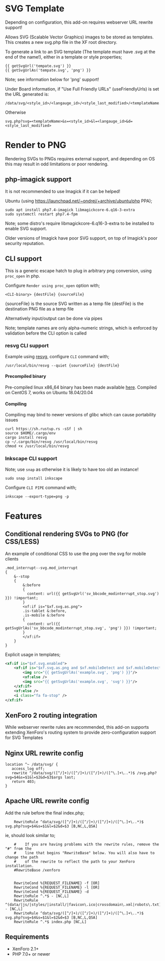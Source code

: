 # SVG Template

Depending on configuration, this add-on requires webserver URL rewrite support!

Allows SVG (Scalable Vector Graphics) images to be stored as templates. This creates a new svg.php file in the XF root directory.

To generate a link to an SVG template (The template must have .svg at the end of the name!), either in a template or style properties;
```
{{ getSvgUrl('tempate.svg') }}
{{ getSvgUrlAs('tempate.svg', 'png') }}
```
Note; see information below for 'png' support!

Under Board information, if "Use Full Friendly URLs" (useFriendlyUrls) is set the URL generated is:
```
/data/svg/<style_id>/<langauge_id>/<style_last_modified>/<templateName.svg>
```
Otherwise
```
svg.php?svg=<templateName>&s=<style_id>&l=<langauge_id>&d=<style_last_modified>
```

# Render to PNG

Rendering SVGs to PNGs requires external support, and depending on OS this may result in odd limitations or poor rendering.

## php-imagick support

It is not recommended to use Imagick if it can be helped!

Ubuntu (using https://launchpad.net/~ondrej/+archive/ubuntu/php PPA);
```
sudo apt install php7.4-imagick libmagickcore-6.q16-3-extra
sudo systemctl restart php7.4-fpm
```
Note; some distro's require libmagickcore-6.q16-3-extra to be installed to enable SVG support.

Older versions of Imagick have poor SVG support, on top of Imagick's poor security reputation.

## CLI support

This is a generic escape hatch to plug in arbitrary png conversion, using `proc_open` in php.

Configure `Render using proc_open` option with;
```
<CLI-binary> {destFile} {sourceFile}
```
{sourceFile} is the source SVG written as a temp file
{destFile} is the destination PNG file as a temp file

Alternatively input/output can be done via pipes

Note; template names are only alpha-numeric strings, which is enforced by validation before the CLI option is called

### resvg CLI support

Example using [resvg](https://github.com/RazrFalcon/resvg), configure `CLI` command with;
```
/usr/local/bin/resvg --quiet {sourceFile} {destFile}
```

#### Precompiled binary
Pre-compiled linux x86_64 binary has been made available [here](https://github.com/Xon/resvg/releases/download/v0.23.0/resvg-x86_64-0.23.0.zip).
Compiled on CentOS 7, works on Ubuntu 18.04/20.04

#### Compiling

Compiling may bind to newer versions of glibc which can cause portability issues

```
curl https://sh.rustup.rs -sSf | sh
source $HOME/.cargo/env
cargo install resvg
cp ~/.cargo/bin/resvg /usr/local/bin/resvg
chmod +x /usr/local/bin/resvg
```

### Inkscape CLI support

Note; use `snap` as otherwise it is likely to have too old an instance!
```
sudo snap install inkscape
```

Configure `CLI PIPE` command with;
```
inkscape --export-type=png -p
```

# Features

## Conditional rendering SVGs to PNG (for CSS/LESS)


An example of conditional CSS to use the png over the svg for mobile clients
```
.mod_interrupt--svg.mod_interrupt
{
    &--stop
    {
        &:before
        {
          content: url({{ getSvgUrl('sv_bbcode_modinterrupt_stop.svg') }}) !important;
        }
        <xf:if is="$xf.svg.as.png">
        .is-tablet &:before,
        .is-mobile &:before
        {
          content: url({{ getSvgUrlAs('sv_bbcode_modinterrupt_stop.svg', 'png') }}) !important;
        }
        </xf:if>
    }
}
```

Explicit usage in templates;
```xml
<xf:if is="$xf.svg.enabled">
    <xf:if is="$xf.svg.as.png and $xf.mobileDetect and $xf.mobileDetect.isMobile()">
        <img src="{{ getSvgUrlAs('example.svg', 'png') }}"/>
        <xf:else />
        <img src="{{ getSvgUrlAs('example.svg', 'svg') }}"/>
    </xf:if>
    <xf:else />
    <i class="fa fa-stop" />
</xf:if>
```

## XenForo 2 routing integration

While webserver rewrite rules are recommended, this add-on supports extending XenForo's routing system to provide zero-configuration support for SVG Templates

## Nginx URL rewrite config

```
location ^~ /data/svg/ {
   access_log off;
   rewrite ^/data/svg/([^/]+)/([^/]+)/([^/]+)/([^\.]+\..*)$ /svg.php?svg=$4&s=$1&l=$2&d=$3$args last;
   return 403;
}
```

## Apache URL rewrite config

Add the rule before the final index.php;
```
    RewriteRule ^data/svg/([^/]+)/([^/]+)/([^/]+)/([^\.]+\..*)$ svg.php?svg=$4&s=$1&l=$2&d=$3 [B,NC,L,QSA]
```


ie, should look similar to;
```
    #    If you are having problems with the rewrite rules, remove the "#" from the
    #    line that begins "RewriteBase" below. You will also have to change the path
    #    of the rewrite to reflect the path to your XenForo installation.
    #RewriteBase /xenforo


    RewriteCond %{REQUEST_FILENAME} -f [OR]
    RewriteCond %{REQUEST_FILENAME} -l [OR]
    RewriteCond %{REQUEST_FILENAME} -d
    RewriteRule ^.*$ - [NC,L]
    RewriteRule ^(data/|js/|styles/|install/|favicon\.ico|crossdomain\.xml|robots\.txt) - [NC,L]
    RewriteRule ^data/svg/([^/]+)/([^/]+)/([^/]+)/([^\.]+\..*)$ svg.php?svg=$4&s=$1&l=$2&d=$3 [B,NC,L,QSA]
    RewriteRule ^.*$ index.php [NC,L]
```

## Requirements

- XenForo 2.1+
- PHP 7.0+ or newer